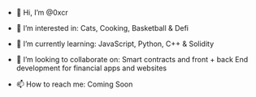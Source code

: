 - 👋 Hi, 
      I’m @0xcr
      
- 👀 I’m interested in: 
      Cats, Cooking, Basketball & Defi
      
- 🌱 I’m currently learning:
      JavaScript, Python, C++ & Solidity
      
- 💞️ I’m looking to collaborate on:
      Smart contracts and front + back End development for financial apps and websites
      
- 📫 How to reach me:
      Coming Soon

<!---
0xcr/0xcr is a ✨ special ✨ repository because its `README.md` (this file) appears on your GitHub profile.
You can click the Preview link to take a look at your changes.
--->
